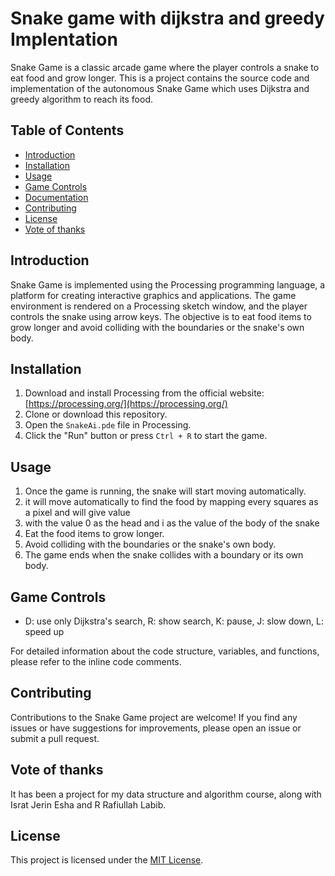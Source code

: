 # Snake game with dijkstra and greedy Implentation
Snake Game is a classic arcade game where the player controls a snake to eat food and grow longer. This is a project contains the source code and implementation of the autonomous Snake Game which uses Dijkstra and greedy algorithm to reach its food.

## Table of Contents
- [Introduction](#introduction)
- [Installation](#installation)
- [Usage](#usage)
- [Game Controls](#game-controls)
- [Documentation](#documentation)
- [Contributing](#contributing)
- [License](#license)
- [Vote of thanks](#vote-of-thanks)

## Introduction

Snake Game is implemented using the Processing programming language, a platform for creating interactive graphics and applications. The game environment is rendered on a Processing sketch window, and the player controls the snake using arrow keys. The objective is to eat food items to grow longer and avoid colliding with the boundaries or the snake's own body.

## Installation

1. Download and install Processing from the official website: [https://processing.org/](https://processing.org/)
2. Clone or download this repository.
3. Open the `SnakeAi.pde` file in Processing.
4. Click the "Run" button or press `Ctrl + R` to start the game.

## Usage

1. Once the game is running, the snake will start moving automatically.
2. it will move automatically to find the food by mapping every squares as a pixel and will give value
3. with the value 0 as the head and i as the value of the body of the snake
3. Eat the food items to grow longer.
4. Avoid colliding with the boundaries or the snake's own body.
5. The game ends when the snake collides with a boundary or its own body.

## Game Controls

- D: use only Dijkstra's search, R: show search, K: pause, J: slow down, L: speed up

For detailed information about the code structure, variables, and functions, please refer to the inline code comments.

## Contributing

Contributions to the Snake Game project are welcome! If you find any issues or have suggestions for improvements, please open an issue or submit a pull request.

## Vote of thanks


It has been a project for my data structure and algorithm course, along with Israt Jerin Esha and R Rafiullah Labib.



## License

This project is licensed under the [MIT License](LICENSE).
